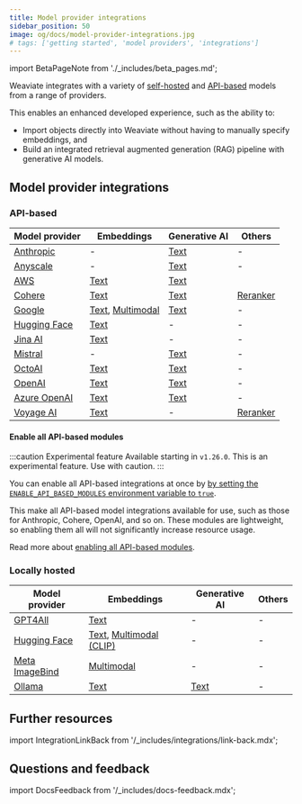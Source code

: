 ```yaml
---
title: Model provider integrations
sidebar_position: 50
image: og/docs/model-provider-integrations.jpg
# tags: ['getting started', 'model providers', 'integrations']
---
```


import BetaPageNote from './_includes/beta_pages.md';

<BetaPageNote />

Weaviate integrates with a variety of [self-hosted](#self-hosted) and [API-based](#api-based) models from a range of providers.

This enables an enhanced developed experience, such as the ability to:
- Import objects directly into Weaviate without having to manually specify embeddings, and
- Build an integrated retrieval augmented generation (RAG) pipeline with generative AI models.

## Model provider integrations

### API-based

| Model provider | Embeddings | Generative AI | Others |
| --- | --- | --- | --- |
| [Anthropic](./anthropic/index.md) | - | [Text](./anthropic/generative.md) | - |
| [Anyscale](./anyscale/index.md) | - | [Text](./anyscale/generative.md) | - |
| [AWS](./aws/index.md) | [Text](./aws/embeddings.md) | [Text](./aws/generative.md) |
| [Cohere](./cohere/index.md) | [Text](./cohere/embeddings.md) | [Text](./cohere/generative.md) | [Reranker](./cohere/reranker.md) |
| [Google](./google/index.md) | [Text](./google/embeddings.md), [Multimodal](./google/embeddings-multimodal.md) | [Text](./google/generative.md) | - |
| [Hugging Face](./huggingface/index.md) | [Text](./huggingface/embeddings.md) | - | - |
| [Jina AI](./jinaai/index.md) | [Text](./jinaai/embeddings.md) | - | - |
| [Mistral](./mistral/index.md) | - | [Text](./mistral/generative.md) | - |
| [OctoAI](./octoai/index.md) | [Text](./octoai/embeddings.md) | [Text](./octoai/generative.md) | - |
| [OpenAI](./openai/index.md) | [Text](./openai/embeddings.md) | [Text](./openai/generative.md) | - |
| [Azure OpenAI](./openai-azure/index.md) | [Text](./openai-azure/embeddings.md) | [Text](./openai-azure/generative.md) | - |
| [Voyage AI](./voyageai/index.md) | [Text](./voyageai/embeddings.md) | - | [Reranker](./voyageai/reranker.md) |

#### Enable all API-based modules

:::caution Experimental feature
Available starting in `v1.26.0`. This is an experimental feature. Use with caution.
:::

You can enable all API-based integrations at once by [by setting the `ENABLE_API_BASED_MODULES` environment variable to `true`](../configuration/modules.md#enable-all-api-based-modules).

This make all API-based model integrations available for use, such as those for Anthropic, Cohere, OpenAI, and so on. These modules are lightweight, so enabling them all will not significantly increase resource usage.

Read more about [enabling all API-based modules](../configuration/modules.md#enable-all-api-based-modules).

### Locally hosted

| Model provider | Embeddings | Generative AI | Others |
| --- | --- | --- | --- |
| [GPT4All](./gpt4all/index.md) | [Text](./gpt4all/embeddings.md) | - | - |
| [Hugging Face](./huggingface/index.md) | [Text](./huggingface/embeddings.md), [Multimodal (CLIP)](./transformers/embeddings-multimodal.md) | - | - |
| [Meta ImageBind](./imagebind/index.md) | [Multimodal](./imagebind/embeddings-multimodal.md) | - | - |
| [Ollama](./ollama/index.md) | [Text](./ollama/embeddings.md) | [Text](./ollama/generative.md) | - |

## Further resources

import IntegrationLinkBack from '/_includes/integrations/link-back.mdx';

<IntegrationLinkBack/>

## Questions and feedback

import DocsFeedback from '/_includes/docs-feedback.mdx';

<DocsFeedback/>
